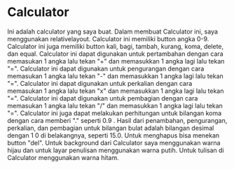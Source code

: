 # Calculator
Ini adalah calculator yang saya buat.
Dalam membuat Calculator ini, saya menggunakan relativelayout.
Calculator ini memiliki button angka 0-9.
Calculator ini juga memiliki button kali, bagi, tambah, kurang, koma, delete, dan equal.
Calculator ini dapat digunakan untuk pertambahan dengan cara memasukan 1 angka lalu tekan "+" dan memasukkan 1 angka lagi lalu tekan "=".
Calculator ini dapat digunakan untuk pengurangan dengan cara memasukan 1 angka lalu tekan "-" dan memasukkan 1 angka lagi lalu tekan "=".
Calculator ini dapat digunakan untuk perkalian dengan cara memasukan 1 angka lalu tekan "x" dan memasukkan 1 angka lagi lalu tekan "=".
Calculator ini dapat digunakan untuk pembagian dengan cara memasukan 1 angka lalu tekan "/" dan memasukkan 1 angka lagi lalu tekan "=".
Calculator ini juga dapat melakukan perhitungan untuk bilangan koma dengan cara memberi "." seperti 0.9 .
Hasil dari penambahan, pengurangan, perkalian, dan pembagian untuk bilangan bulat adalah bilangan desimal dengan 1 0 di belakangnya, seperti 15.0.
Untuk menghapus bisa menekan button "del".
Untuk background dari Calculator saya menggunakan warna hijau dan untuk layar penulisan menggunakan warna putih.
Untuk tulisan di Calculator menggunakan warna hitam.
